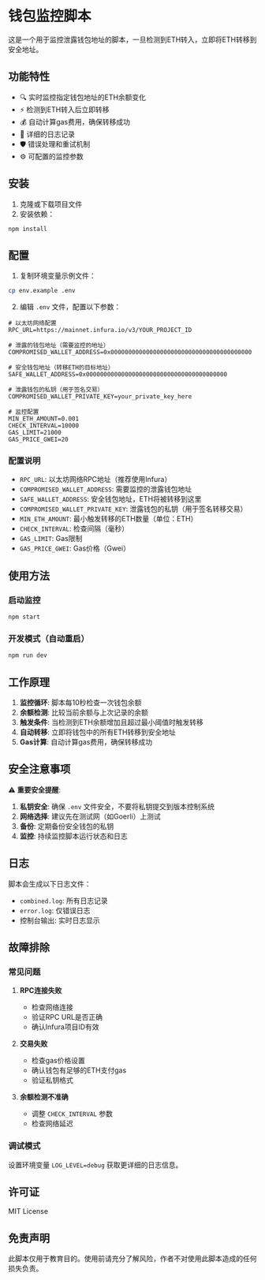 # 钱包监控脚本

这是一个用于监控泄露钱包地址的脚本，一旦检测到ETH转入，立即将ETH转移到安全地址。

## 功能特性

- 🔍 实时监控指定钱包地址的ETH余额变化
- ⚡ 检测到ETH转入后立即转移
- 💰 自动计算gas费用，确保转移成功
- 📝 详细的日志记录
- 🛡️ 错误处理和重试机制
- ⚙️ 可配置的监控参数

## 安装

1. 克隆或下载项目文件
2. 安装依赖：

```bash
npm install
```

## 配置

1. 复制环境变量示例文件：

```bash
cp env.example .env
```

2. 编辑 `.env` 文件，配置以下参数：

```env
# 以太坊网络配置
RPC_URL=https://mainnet.infura.io/v3/YOUR_PROJECT_ID

# 泄露的钱包地址（需要监控的地址）
COMPROMISED_WALLET_ADDRESS=0x0000000000000000000000000000000000000000

# 安全钱包地址（转移ETH的目标地址）
SAFE_WALLET_ADDRESS=0x0000000000000000000000000000000000000000

# 泄露钱包的私钥（用于签名交易）
COMPROMISED_WALLET_PRIVATE_KEY=your_private_key_here

# 监控配置
MIN_ETH_AMOUNT=0.001
CHECK_INTERVAL=10000
GAS_LIMIT=21000
GAS_PRICE_GWEI=20
```

### 配置说明

- `RPC_URL`: 以太坊网络RPC地址（推荐使用Infura）
- `COMPROMISED_WALLET_ADDRESS`: 需要监控的泄露钱包地址
- `SAFE_WALLET_ADDRESS`: 安全钱包地址，ETH将被转移到这里
- `COMPROMISED_WALLET_PRIVATE_KEY`: 泄露钱包的私钥（用于签名转移交易）
- `MIN_ETH_AMOUNT`: 最小触发转移的ETH数量（单位：ETH）
- `CHECK_INTERVAL`: 检查间隔（毫秒）
- `GAS_LIMIT`: Gas限制
- `GAS_PRICE_GWEI`: Gas价格（Gwei）

## 使用方法

### 启动监控

```bash
npm start
```

### 开发模式（自动重启）

```bash
npm run dev
```

## 工作原理

1. **监控循环**: 脚本每10秒检查一次钱包余额
2. **余额检测**: 比较当前余额与上次记录的余额
3. **触发条件**: 当检测到ETH余额增加且超过最小阈值时触发转移
4. **自动转移**: 立即将钱包中的所有ETH转移到安全地址
5. **Gas计算**: 自动计算gas费用，确保转移成功

## 安全注意事项

⚠️ **重要安全提醒**:

1. **私钥安全**: 确保 `.env` 文件安全，不要将私钥提交到版本控制系统
2. **网络选择**: 建议先在测试网（如Goerli）上测试
3. **备份**: 定期备份安全钱包的私钥
4. **监控**: 持续监控脚本运行状态和日志

## 日志

脚本会生成以下日志文件：

- `combined.log`: 所有日志记录
- `error.log`: 仅错误日志
- 控制台输出: 实时日志显示

## 故障排除

### 常见问题

1. **RPC连接失败**
   - 检查网络连接
   - 验证RPC URL是否正确
   - 确认Infura项目ID有效

2. **交易失败**
   - 检查gas价格设置
   - 确认钱包有足够的ETH支付gas
   - 验证私钥格式

3. **余额检测不准确**
   - 调整 `CHECK_INTERVAL` 参数
   - 检查网络延迟

### 调试模式

设置环境变量 `LOG_LEVEL=debug` 获取更详细的日志信息。

## 许可证

MIT License

## 免责声明

此脚本仅用于教育目的。使用前请充分了解风险，作者不对使用此脚本造成的任何损失负责。 
